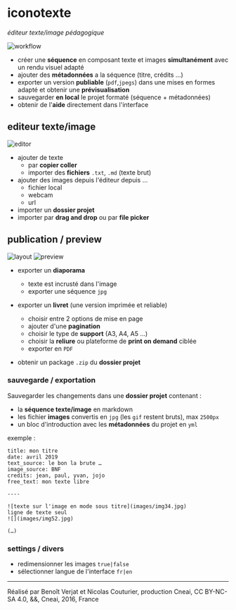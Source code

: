 # iconotexte
*éditeur texte/image pédagogique*

![workflow](https://docs.google.com/drawings/d/1DnGQKQQD9bKBrDW_nD3t1e6rezmi3iVaevDZ2Tb1ICI/pub?w=1487&amp;h=1080)

- créer une **séquence** en composant texte et images **simultanément** avec un rendu visuel adapté  
- ajouter des **métadonnées** a la séquence (titre, crédits …)
- exporter un version **publiable** (`pdf`,`jpegs`) dans une mises en formes adapté et obtenir une **prévisualisation**
- sauvegarder **en local** le projet formaté (séquence + métadonnées)
- obtenir de l'**aide** directement dans l'interface

## editeur texte/image
![editor](https://docs.google.com/drawings/d/1m0j2WogX8TcO5tFsxM4WA5Giu4KY-Km8_XMeXl8Lv_E/pub?w=1440&h=1080)

- ajouter de texte
  - par **copier coller**
  - importer des **fichiers** `.txt`, `.md` (texte brut)
- ajouter des images depuis l'éditeur depuis …
  - fichier local
  - webcam
  - url
- importer un **dossier projet**
- importer par **drag and drop** ou par **file picker**

## publication / preview
![layout](https://docs.google.com/drawings/d/1r_PIYdG4upb-EbJeBoTRgjTzeSvWhMGbAiCFakmTFFI/pub?w=1440&h=1080)
![preview](https://docs.google.com/drawings/d/1i9mxHdDs-fzYR27bPHUzNfkN_ByIbR9a4JYI89EenxI/pub?w=1440&h=1080)

- exporter un **diaporama**
  - texte est incrusté dans l'image
  - exporter une séquence `jpg`

- exporter un **livret** (une version imprimée et reliable)
  - choisir entre 2 options de mise en page
  - ajouter d'une **pagination**
  - choisir le type de **support** (A3, A4, A5 …)
  - choisir la **reliure** ou plateforme de **print on demand** ciblée
  - exporter en `PDF`

- obtenir un package `.zip` du **dossier projet**

### sauvegarde / exportation

Sauvegarder les changements dans une **dossier projet** contenant :
- la **séquence texte/image** en markdown
- les fichier **images** convertis en `jpg` (les `gif` restent bruts), max `2500px`
- un bloc d'introduction avec les **métadonnées** du projet en `yml`

exemple :
```
title: mon titre
date: avril 2019
text_source: le bon la brute …
image_source: BNF
credits: jean, paul, yvan, jojo
free_text: mon texte libre

----

![texte sur l'image en mode sous titre](images/img34.jpg)
ligne de texte seul
![](images/img52.jpg)

(…)

```

### settings / divers
- redimensionner les images `true|false`
- sélectionner langue de l'interface `fr|en`

****
Réalisé par Benoît Verjat et Nicolas Couturier, production Cneai,
CC BY-NC-SA 4.0, &&, Cneai, 2016, France
